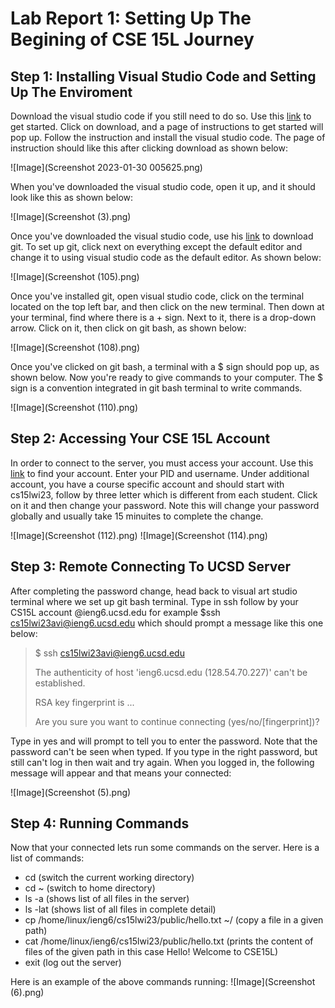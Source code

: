 # Lab Report 1: Setting Up The Begining of CSE 15L Journey 
 
 
## Step 1: Installing Visual Studio Code and Setting Up The Enviroment 

Download the visual studio code if you still need to do so. Use this [link](https://code.visualstudio.com/) to get started. Click on download, and a page of instructions to get started will pop up. Follow the instruction and install the visual studio code. The page of instruction should like this after clicking download as shown below:

![Image](Screenshot 2023-01-30 005625.png)

When you've downloaded the visual studio code, open it up, and it should look like this as shown below: 

![Image](Screenshot (3).png)

Once you've downloaded the visual studio code, use his [link](https://gitforwindows.org/) to download git. To set up git, click next on everything except the default editor and change it to using visual studio code as the default editor. As shown below:  

![Image](Screenshot (105).png)

Once you've installed git, open visual studio code, click on the terminal located on the top left bar, and then click on the new terminal. Then down at your terminal, find where there is a + sign. Next to it, there is a drop-down arrow. Click on it, then click on git bash, as shown below:

![Image](Screenshot (108).png)

Once you've clicked on git bash, a terminal with a $ sign should pop up, as shown below. Now you're ready to give commands to your computer. The $ sign is a convention integrated in git bash terminal to write commands.

![Image](Screenshot (110).png) 

## Step 2: Accessing Your CSE 15L Account 

In order to connect to the server, you must access your account. Use this [link](https://sdacs.ucsd.edu/~icc/index.php) to find your account. Enter your PID and
username. Under additional account, you have a course specific account and should start with cs15lwi23, follow by three letter which is different from each student. Click on it and then change your password. Note this will change your password globally and usually take 15 minuites to complete the change. 

![Image](Screenshot (112).png) 
![Image](Screenshot (114).png) 


## Step 3: Remote Connecting To UCSD Server 

After completing the password change, head back to visual art studio terminal where we set up git bash terminal. Type in ssh follow by your CS15L account @ieng6.ucsd.edu for example $ssh cs15lwi23avi@ieng6.ucsd.edu which should prompt a message like this one below:

> $ ssh cs15lwi23avi@ieng6.ucsd.edu
> 
> The authenticity of host 'ieng6.ucsd.edu (128.54.70.227)' can't be established.
> 
> RSA key fingerprint is ...
> 
> Are you sure you want to continue connecting (yes/no/[fingerprint])? 

Type in yes and will prompt to tell you to enter the password. Note that the password can't be seen when typed. If you type in the right password, but still can't log in then wait and try again. When you logged in, the following message will appear and that means your connected:

![Image](Screenshot (5).png) 

## Step 4: Running Commands  


Now that your connected lets run some commands on the server. Here is a list of commands:
- cd <path> (switch the current working directory)
- cd ~ (switch to home directory)
- ls -a (shows list of all files in the server)
- ls -lat (shows list of all files in complete detail) 
- cp /home/linux/ieng6/cs15lwi23/public/hello.txt ~/ (copy a file in a given path)
- cat /home/linux/ieng6/cs15lwi23/public/hello.txt (prints the content of files of the given path in this case Hello! Welcome to CSE15L)
- exit (log out the server)

Here is an example of the above commands running: 
![Image](Screenshot (6).png)

